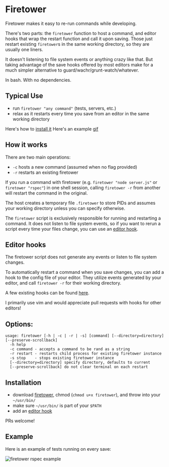 # Firetower

Firetower makes it easy to re-run commands while developing.

There's two parts: the `firetower` function to host a command, and editor hooks that wrap the restart function and call it upon saving. Those just restart existing `firetower`s in the same working directory, so they are usually one liners.

It doesn't listening to file system events or anything crazy like that. But taking advantage of the save hooks offered by most editors make for a much simpler alternative to guard/wachr/grunt-watch/whatever.

In bash. With no dependencies.

## Typical Use

- run `firetower "any command"` (tests, servers, etc.)
- relax as it restarts every time you save from an editor in the same working directory

Here's how to [install it](#Installation)
Here's an example [gif](#example)

## How it works

There are two main operations:
- `-c` hosts a new command (assumed when no flag provided)
- `-r` restarts an existing firetower

If you run a command with firetower (e.g. `firetower "node server.js"` or `firetower "rspec"`) in one shell session,
calling `firetower -r` from another will restart the command in the original.

The host creates a temporary file `.firetower` to store PIDs and assumes your working directory unless you can specify otherwise.

The `firetower` script is exclusively responsible for running and restarting a command. It does not listen to file system events, so if you want to rerun a script every time your files change, you can use an [editor hook](#editor-hooks).

## Editor hooks

The firetower script does not generate any events or listen to file system changes.

To automatically restart a command when you save changes, you can add a hook to the config file of your editor.
They utilize events generated by your editor, and call `firetower -r` for their working directory.

A few existing hooks can be found [here](https://github.com/mweitzel/firetower/blob/master/hooks).

I primarily use vim and would appreciate pull requests with hooks for other editors!

## Options:

```
usage: firetower [-h | -c | -r | -s] [command] [--directory=directory] [--preserve-scrollback]
  -h help
  -c command - accepts a command to be rand as a string
  -r restart - restarts child process for existing firetower instance
  -s stop    - stops existing firetower instance
  [--directory=directory] specify directory, defaults to current
  [--preserve-scrollback] do not clear terminal on each restart
```
## Installation

- download [firetower](https://github.com/mweitzel/firetower/blob/master/firetower), chmod (`chmod u+x firetower`), and throw into your `~/usr/bin/`
- make sure `~/usr/bin/` is part of your `$PATH`
- add an [editor hook](#editor-hooks)

PRs welcome!

## Example

Here is an example of tests running on every save:

![firetower rspec example](http://i.imgur.com/vtnPqCN.gif "rspec example")
